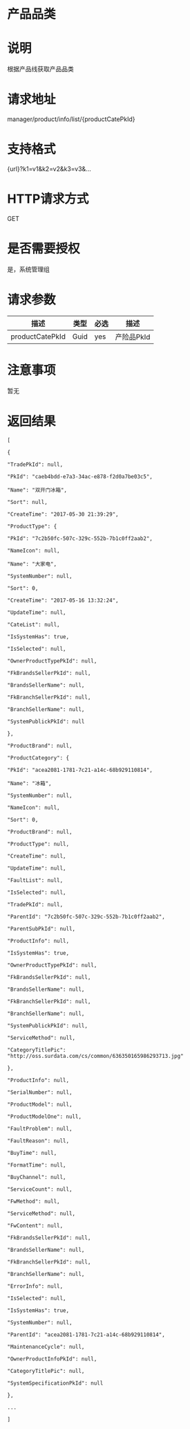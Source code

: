 # 产品品类

# 说明

根据产品线获取产品品类

# 请求地址

manager/product/info/list/{productCatePkId}

# 支持格式

{url}?k1=v1&k2=v2&k3=v3&...

# HTTP请求方式

GET

# 是否需要授权

是，系统管理组

# 请求参数

| 描述 | 类型 | 必选 | 描述 |
| --- | --- | --- | --- |
| productCatePkId | Guid | yes | 产险品PkId |

# 注意事项

暂无

# 返回结果

`[`

`{`

`"TradePkId": null,`

`"PkId": "caeb4bdd-e7a3-34ac-e878-f2d0a7be03c5",`

`"Name": "双开门冰箱",`

`"Sort": null,`

`"CreateTime": "2017-05-30 21:39:29",`

`"ProductType": {`

`"PkId": "7c2b50fc-507c-329c-552b-7b1c0ff2aab2",`

`"NameIcon": null,`

`"Name": "大家电",`

`"SystemNumber": null,`

`"Sort": 0,`

`"CreateTime": "2017-05-16 13:32:24",`

`"UpdateTime": null,`

`"CateList": null,`

`"IsSystemHas": true,`

`"IsSelected": null,`

`"OwnerProductTypePkId": null,`

`"FkBrandsSellerPkId": null,`

`"BrandsSellerName": null,`

`"FkBranchSellerPkId": null,`

`"BranchSellerName": null,`

`"SystemPublickPkId": null`

`},`

`"ProductBrand": null,`

`"ProductCategory": {`

`"PkId": "acea2081-1781-7c21-a14c-68b929110814",`

`"Name": "冰箱",`

`"SystemNumber": null,`

`"NameIcon": null,`

`"Sort": 0,`

`"ProductBrand": null,`

`"ProductType": null,`

`"CreateTime": null,`

`"UpdateTime": null,`

`"FaultList": null,`

`"IsSelected": null,`

`"TradePkId": null,`

`"ParentId": "7c2b50fc-507c-329c-552b-7b1c0ff2aab2",`

`"ParentSubPkId": null,`

`"ProductInfo": null,`

`"IsSystemHas": true,`

`"OwnerProductTypePkId": null,`

`"FkBrandsSellerPkId": null,`

`"BrandsSellerName": null,`

`"FkBranchSellerPkId": null,`

`"BranchSellerName": null,`

`"SystemPublickPkId": null,`

`"ServiceMethod": null,`

`"CategoryTitlePic": "http://oss.surdata.com/cs/common/636350165986293713.jpg"`

`},`

`"ProductInfo": null,`

`"SerialNumber": null,`

`"ProductModel": null,`

`"ProductModelOne": null,`

`"FaultProblem": null,`

`"FaultReason": null,`

`"BuyTime": null,`

`"FormatTime": null,`

`"BuyChannel": null,`

`"ServiceCount": null,`

`"FwMethod": null,`

`"ServiceMethod": null,`

`"FwContent": null,`

`"FkBrandsSellerPkId": null,`

`"BrandsSellerName": null,`

`"FkBranchSellerPkId": null,`

`"BranchSellerName": null,`

`"ErrorInfo": null,`

`"IsSelected": null,`

`"IsSystemHas": true,`

`"SystemNumber": null,`

`"ParentId": "acea2081-1781-7c21-a14c-68b929110814",`

`"MaintenanceCycle": null,`

`"OwnerProductInfoPkId": null,`

`"CategoryTitlePic": null,`

`"SystemSpecificationPkId": null`

`},`

`...`

`]`

